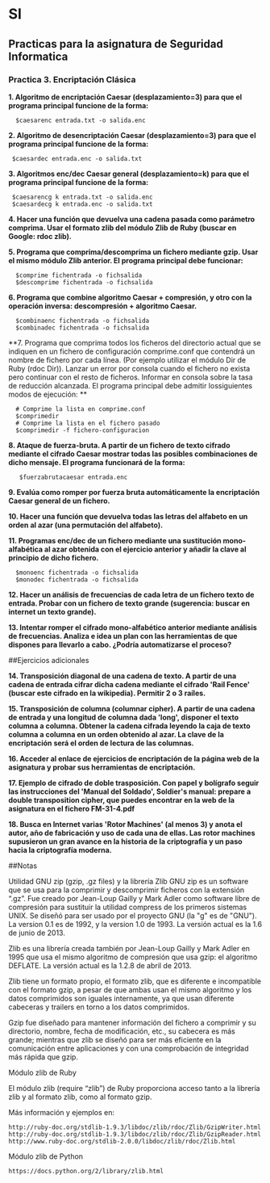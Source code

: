 # SI

## Practicas para la asignatura de Seguridad Informatica

### Practica 3. Encriptación Clásica


**1. Algoritmo de encriptación Caesar (desplazamiento=3) para que el programa principal funcione de la forma:**

      $caesarenc entrada.txt -o salida.enc

**2. Algoritmo de desencriptación Caesar (desplazamiento=3) para que el programa principal funcione de la forma:**

     $caesardec entrada.enc -o salida.txt

**3. Algoritmos enc/dec Caesar general (desplazamiento=k) para que el programa principal funcione de la forma:**

     $caesarencg k entrada.txt -o salida.enc
     $caesardecg k entrada.enc -o salida.txt

**4. Hacer una función que devuelva una cadena pasada como parámetro comprima. Usar el formato zlib del módulo Zlib de Ruby (buscar en Google: rdoc zlib).**

**5. Programa que comprima/descomprima un fichero mediante gzip. Usar el mismo módulo Zlib anterior. El programa principal debe funcionar:**

      $comprime fichentrada -o fichsalida
      $descomprime fichentrada -o fichsalida

**6. Programa que combine algoritmo Caesar + compresión, y otro con la operación inversa: descompresión + algoritmo Caesar.**

      $combinaenc fichentrada -o fichsalida
      $combinadec fichentrada -o fichsalida

**7. Programa que comprima todos los ficheros del directorio actual que se indiquen en un fichero de configuración comprime.conf que contendrá un nombre de fichero por cada línea. (Por ejemplo utilizar el módulo Dir de Ruby (rdoc Dir)). Lanzar un error por consola cuando el fichero no exista pero continuar con el resto de ficheros.
Informar en consola sobre la tasa de reducción alcanzada. El programa principal debe admitir lossiguientes modos
de ejecución: **

      # Comprime la lista en comprime.conf
      $comprimedir
      # Comprime la lista en el fichero pasado
      $comprimedir -f fichero-configuracion

**8. Ataque de fuerza-bruta. A partir de un fichero de texto cifrado mediante el cifrado Caesar mostrar todas las posibles combinaciones de dicho mensaje. El programa funcionará de la forma:**

       $fuerzabrutacaesar entrada.enc

**9. Evalúa como romper por fuerza bruta automáticamente la encriptación Caesar general de un fichero.**

**10. Hacer una función que devuelva todas las letras del alfabeto en un orden al azar (una permutación del alfabeto).**

**11. Programas enc/dec de un fichero mediante una sustitución mono-alfabética al azar obtenida con el ejercicio anterior y añadir la clave al principio de dicho fichero.**

      $monoenc fichentrada -o fichsalida
      $monodec fichentrada -o fichsalida

**12. Hacer un análisis de frecuencias de cada letra de un fichero texto de entrada. Probar con un fichero de texto
grande (sugerencia: buscar en internet un texto grande).**

**13. Intentar romper el cifrado mono-alfabético anterior mediante análisis de frecuencias. Analiza e idea un plan con las herramientas de que dispones para llevarlo a cabo. ¿Podría automatizarse el proceso?**


##Ejercicios adicionales


**14. Transposición diagonal de una cadena de texto. A partir de una cadena de entrada cifrar dicha cadena mediante
el cifrado 'Rail Fence' (buscar este cifrado en la wikipedia). Permitir 2 o 3 raíles.**

**15. Transposición de columna (columnar cipher). A partir de una cadena de entrada y una longitud de columna dada
'long', disponer el texto columna a columna. Obtener la cadena cifrada leyendo la caja de texto columna a columna
en un orden obtenido al azar. La clave de la encriptación será el orden de lectura de las columnas.**

**16. Acceder al enlace de ejercicios de encriptación de la página web de la asignatura y probar sus herramientas de
encriptación.**

**17. Ejemplo de cifrado de doble trasposición. Con papel y bolígrafo seguir las instrucciones del 'Manual del Soldado',
Soldier's manual: prepare a double transposition cipher, que puedes encontrar en la web de la asignatura en el fichero
FM-31-4.pdf**

**18. Busca en Internet varias 'Rotor Machines' (al menos 3) y anota el autor, año de fabricación y uso de cada una de
ellas. Las rotor machines supusieron un gran avance en la historia de la criptografía y un paso hacia la criptografía
moderna.**



##Notas

Utilidad GNU zip (gzip, .gz files) y la librería Zlib GNU zip es un software que se usa para la comprimir y
descomprimir ficheros con la extensión “.gz”. Fue creado por Jean-Loup Gailly y Mark Adler como software libre
de compresión para sustituir la utilidad compress de los primeros sistemas UNIX. Se diseñó para ser usado por
el proyecto GNU (la "g" es de "GNU"). La version 0.1 es de 1992, y la version 1.0 de 1993. La versión actual
es la 1.6 de junio de 2013.

Zlib es una librería creada también por Jean-Loup Gailly y Mark Adler en 1995 que usa el mismo algoritmo de
compresión que usa gzip: el algoritmo DEFLATE. La versión actual es la 1.2.8 de abril de 2013.

Zlib tiene un formato propio, el formato zlib, que es diferente e incompatible con el formato gzip, a pesar de
que ambas usan el mismo algoritmo y los datos comprimidos son iguales internamente, ya que usan diferente cabeceras
y trailers en torno a los datos comprimidos.

Gzip fue diseñado para mantener información del fichero a comprimir y su directorio, nombre, fecha de modificación,
etc., su cabecera es más grande; mientras que zlib se diseñó para ser más eficiente en la comunicación entre
aplicaciones y con una comprobación de integridad más rápida que gzip.

Módulo zlib de Ruby

El módulo zlib (require “zlib”) de Ruby proporciona acceso tanto a la librería zlib y al formato zlib, como al
formato gzip.

  Más información y ejemplos en:

    http://ruby-doc.org/stdlib-1.9.3/libdoc/zlib/rdoc/Zlib/GzipWriter.html
    http://ruby-doc.org/stdlib-1.9.3/libdoc/zlib/rdoc/Zlib/GzipReader.html
    http://www.ruby-doc.org/stdlib-2.0.0/libdoc/zlib/rdoc/Zlib.html

  Módulo zlib de Python

    https://docs.python.org/2/library/zlib.html
